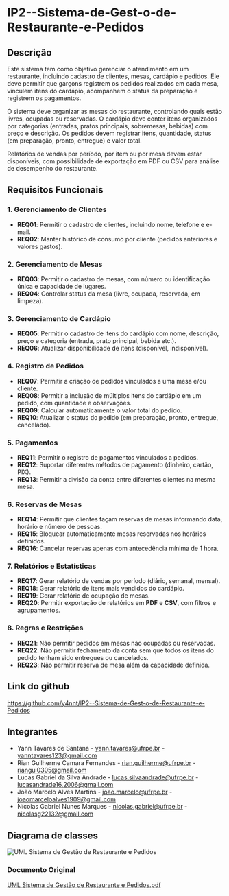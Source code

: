 # IP2--Sistema-de-Gest-o-de-Restaurante-e-Pedidos

## Descrição 
Este sistema tem como objetivo gerenciar o atendimento em um restaurante, incluindo cadastro de clientes, mesas, cardápio e pedidos. Ele deve permitir que garçons registrem os pedidos realizados em cada mesa, vinculem itens do cardápio, acompanhem o status da preparação e registrem os pagamentos.

O sistema deve organizar as mesas do restaurante, controlando quais estão livres, ocupadas ou reservadas. O cardápio deve conter itens organizados por categorias (entradas, pratos principais, sobremesas, bebidas) com preço e descrição. Os pedidos devem registrar itens, quantidade, status (em preparação, pronto, entregue) e valor total.

Relatórios de vendas por período, por item ou por mesa devem estar disponíveis, com possibilidade de exportação em PDF ou CSV para análise de desempenho do restaurante.

## Requisitos Funcionais

### 1. Gerenciamento de Clientes

- **REQ01**: Permitir o cadastro de clientes, incluindo nome, telefone e e-mail.
- **REQ02**: Manter histórico de consumo por cliente (pedidos anteriores e valores gastos).

### 2. Gerenciamento de Mesas

- **REQ03**: Permitir o cadastro de mesas, com número ou identificação única e capacidade de lugares.
- **REQ04**: Controlar status da mesa (livre, ocupada, reservada, em limpeza).

### 3. Gerenciamento de Cardápio

- **REQ05**: Permitir o cadastro de itens do cardápio com nome, descrição, preço e categoria (entrada, prato principal, bebida etc.).
- **REQ06**: Atualizar disponibilidade de itens (disponível, indisponível).

### 4. Registro de Pedidos

- **REQ07**: Permitir a criação de pedidos vinculados a uma mesa e/ou cliente.
- **REQ08**: Permitir a inclusão de múltiplos itens do cardápio em um pedido, com quantidade e observações.
- **REQ09**: Calcular automaticamente o valor total do pedido.
- **REQ10**: Atualizar o status do pedido (em preparação, pronto, entregue, cancelado).

### 5. Pagamentos

- **REQ11**: Permitir o registro de pagamentos vinculados a pedidos.
- **REQ12**: Suportar diferentes métodos de pagamento (dinheiro, cartão, PIX).
- **REQ13**: Permitir a divisão da conta entre diferentes clientes na mesma mesa.

### 6. Reservas de Mesas

- **REQ14**: Permitir que clientes façam reservas de mesas informando data, horário e número de pessoas.
- **REQ15**: Bloquear automaticamente mesas reservadas nos horários definidos.
- **REQ16**: Cancelar reservas apenas com antecedência mínima de 1 hora.

### 7. Relatórios e Estatísticas

- **REQ17**: Gerar relatório de vendas por período (diário, semanal, mensal).
- **REQ18**: Gerar relatório de itens mais vendidos do cardápio.
- **REQ19**: Gerar relatório de ocupação de mesas.
- **REQ20**: Permitir exportação de relatórios em **PDF** e **CSV**, com filtros e agrupamentos.

### 8. Regras e Restrições

- **REQ21**: Não permitir pedidos em mesas não ocupadas ou reservadas.
- **REQ22**: Não permitir fechamento da conta sem que todos os itens do pedido tenham sido entregues ou cancelados.
- **REQ23**: Não permitir reserva de mesa além da capacidade definida.

## Link do github
https://github.com/y4nnt/IP2--Sistema-de-Gest-o-de-Restaurante-e-Pedidos

## Integrantes
* Yann Tavares de Santana - yann.tavares@ufrpe.br - yanntavares123@gmail.com
* Rian Guilherme Camara Fernandes - rian.guilherme@ufrpe.br - riangui0305@gmail.com
* Lucas Gabriel da Silva Andrade - lucas.silvaandrade@ufrpe.br - lucasandrade16.2006@gmail.com
* João Marcelo Alves Martins - joao.marcelo@ufrpe.br - joaomarceloalves1909@gmail.com
* Nícolas Gabriel Nunes Marques - nicolas.gabriel@ufrpe.br - nicolasg22132@gmail.com

## Diagrama de classes
![UML Sistema de Gestão de Restaurante e Pedidos](https://github.com/user-attachments/assets/da306e92-547f-4956-a822-9dd51298425d)

### Documento Original
[UML Sistema de Gestão de Restaurante e Pedidos.pdf](https://github.com/user-attachments/files/22801536/UML.Sistema.de.Gestao.de.Restaurante.e.Pedidos.drawio.pdf)

